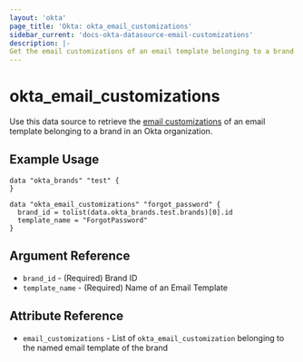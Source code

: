 ```yaml
---
layout: 'okta'
page_title: 'Okta: okta_email_customizations'
sidebar_current: 'docs-okta-datasource-email-customizations'
description: |-
Get the email customizations of an email template belonging to a brand in an Okta organization.
---
```



# okta_email_customizations

Use this data source to retrieve the [email
customizations](https://developer.okta.com/docs/reference/api/brands/#list-email-customizations)
of an email template belonging to a brand in an Okta organization.

## Example Usage

```hcl
data "okta_brands" "test" {
}

data "okta_email_customizations" "forgot_password" {
  brand_id = tolist(data.okta_brands.test.brands)[0].id
  template_name = "ForgotPassword"
}
```

## Argument Reference

- `brand_id` - (Required) Brand ID
- `template_name` - (Required) Name of an Email Template

## Attribute Reference

- `email_customizations` - List of `okta_email_customization` belonging to the named email template of the brand

